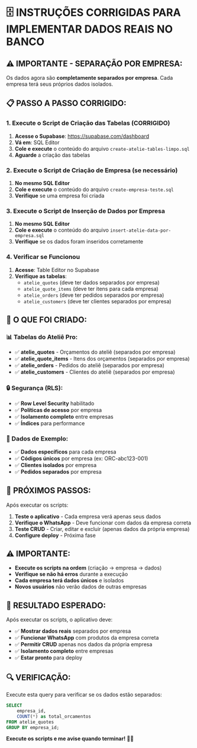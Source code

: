 # 🗄️ INSTRUÇÕES CORRIGIDAS PARA IMPLEMENTAR DADOS REAIS NO BANCO

## ⚠️ **IMPORTANTE - SEPARAÇÃO POR EMPRESA:**
Os dados agora são **completamente separados por empresa**. Cada empresa terá seus próprios dados isolados.

## 📋 **PASSO A PASSO CORRIGIDO:**

### **1. Execute o Script de Criação das Tabelas (CORRIGIDO)**
1. **Acesse o Supabase**: https://supabase.com/dashboard
2. **Vá em**: SQL Editor
3. **Cole e execute** o conteúdo do arquivo `create-atelie-tables-limpo.sql`
4. **Aguarde** a criação das tabelas

### **2. Execute o Script de Criação de Empresa (se necessário)**
1. **No mesmo SQL Editor**
2. **Cole e execute** o conteúdo do arquivo `create-empresa-teste.sql`
3. **Verifique** se uma empresa foi criada

### **3. Execute o Script de Inserção de Dados por Empresa**
1. **No mesmo SQL Editor**
2. **Cole e execute** o conteúdo do arquivo `insert-atelie-data-por-empresa.sql`
3. **Verifique** se os dados foram inseridos corretamente

### **4. Verificar se Funcionou**
1. **Acesse**: Table Editor no Supabase
2. **Verifique as tabelas**:
   - `atelie_quotes` (deve ter dados separados por empresa)
   - `atelie_quote_items` (deve ter itens para cada empresa)
   - `atelie_orders` (deve ter pedidos separados por empresa)
   - `atelie_customers` (deve ter clientes separados por empresa)

## 🔧 **O QUE FOI CRIADO:**

### **📊 Tabelas do Ateliê Pro:**
- ✅ **atelie_quotes** - Orçamentos do ateliê (separados por empresa)
- ✅ **atelie_quote_items** - Itens dos orçamentos (separados por empresa)
- ✅ **atelie_orders** - Pedidos do ateliê (separados por empresa)
- ✅ **atelie_customers** - Clientes do ateliê (separados por empresa)

### **🔒 Segurança (RLS):**
- ✅ **Row Level Security** habilitado
- ✅ **Políticas de acesso** por empresa
- ✅ **Isolamento completo** entre empresas
- ✅ **Índices** para performance

### **📱 Dados de Exemplo:**
- ✅ **Dados específicos** para cada empresa
- ✅ **Códigos únicos** por empresa (ex: ORC-abc123-001)
- ✅ **Clientes isolados** por empresa
- ✅ **Pedidos separados** por empresa

## 🚀 **PRÓXIMOS PASSOS:**

Após executar os scripts:

1. **Teste o aplicativo** - Cada empresa verá apenas seus dados
2. **Verifique o WhatsApp** - Deve funcionar com dados da empresa correta
3. **Teste CRUD** - Criar, editar e excluir (apenas dados da própria empresa)
4. **Configure deploy** - Próxima fase

## ⚠️ **IMPORTANTE:**

- **Execute os scripts na ordem** (criação → empresa → dados)
- **Verifique se não há erros** durante a execução
- **Cada empresa terá dados únicos** e isolados
- **Novos usuários** não verão dados de outras empresas

## 🎯 **RESULTADO ESPERADO:**

Após executar os scripts, o aplicativo deve:
- ✅ **Mostrar dados reais** separados por empresa
- ✅ **Funcionar WhatsApp** com produtos da empresa correta
- ✅ **Permitir CRUD** apenas nos dados da própria empresa
- ✅ **Isolamento completo** entre empresas
- ✅ **Estar pronto** para deploy

## 🔍 **VERIFICAÇÃO:**

Execute esta query para verificar se os dados estão separados:
```sql
SELECT 
    empresa_id,
    COUNT(*) as total_orcamentos
FROM atelie_quotes 
GROUP BY empresa_id;
```

**Execute os scripts e me avise quando terminar!** 🎨✨
